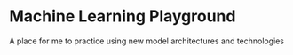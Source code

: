 # Machine Learning Playground
A place for me to practice using new model architectures and technologies
